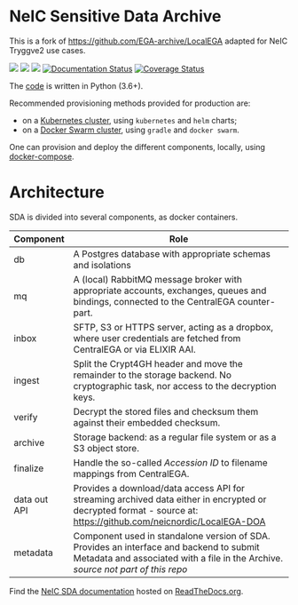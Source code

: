 # NeIC Sensitive Data Archive

This is a fork of https://github.com/EGA-archive/LocalEGA adapted for NeIC Tryggve2 use cases.

![](https://github.com/neicnordic/LocalEGA/workflows/Python%20unit%20tests/badge.svg)
![](https://github.com/neicnordic/LocalEGA/workflows/Python%20style%20check/badge.svg)
![](https://github.com/neicnordic/LocalEGA/workflows/Integration%20Tests/badge.svg)
[![Documentation Status](https://readthedocs.org/projects/neic-sda/badge/?version=latest)](https://neic-sda.readthedocs.io/en/latest/?badge=latest)
[![Coverage Status](https://coveralls.io/repos/github/neicnordic/LocalEGA/badge.svg?branch=HEAD)](https://coveralls.io/github/neicnordic/LocalEGA?branch=HEAD)

The [code](lega) is written in Python (3.6+).

Recommended provisioning methods provided for production are:

* on a [Kubernetes cluster](https://github.com/neicnordic/sda-helm/), using `kubernetes` and `helm` charts;
* on a [Docker Swarm cluster](https://github.com/neicnordic/LocalEGA-deploy-swarm), using `gradle` and `docker swarm`.

One can provision and deploy the different components, locally, using [docker-compose](deploy).

# Architecture

SDA is divided into several components, as docker containers.

| Component     | Role |
|---------------|------|
| db            | A Postgres database with appropriate schemas and isolations |
| mq            | A (local) RabbitMQ message broker with appropriate accounts, exchanges, queues and bindings, connected to the CentralEGA counter-part. |
| inbox         | SFTP, S3 or HTTPS server, acting as a dropbox, where user credentials are fetched from CentralEGA or via ELIXIR AAI. |
| ingest        | Split the Crypt4GH header and move the remainder to the storage backend. No cryptographic task, nor access to the decryption keys. |
| verify        | Decrypt the stored files and checksum them against their embedded checksum. |
| archive       | Storage backend: as a regular file system or as a S3 object store. |
| finalize      | Handle the so-called _Accession ID_ to filename mappings from CentralEGA. |
| data out API  | Provides a download/data access API for streaming archived data either in encrypted or decrypted format - source at: https://github.com/neicnordic/LocalEGA-DOA |
| metadata      | Component used in standalone version of SDA. Provides an interface and backend to submit Metadata and associated with a file in the Archive. _source not part of this repo_ |

Find the [NeIC SDA documentation](https://neic-sda.readthedocs.io) hosted on [ReadTheDocs.org](https://readthedocs.org/).
